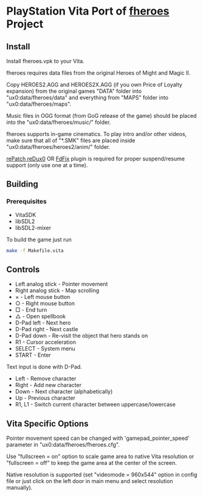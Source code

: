 # PlayStation Vita Port of [fheroes](README.md) Project

## Install

Install fheroes.vpk to your Vita.

fheroes requires data files from the original Heroes of Might and Magic II.

Copy HEROES2.AGG and HEROES2X.AGG (if you own Price of Loyalty expansion) from the original games "DATA" folder into
"ux0:data/fheroes/data" and everything from "MAPS" folder into "ux0:data/fheroes/maps".

Music files in OGG format (from GoG release of the game) should be placed into the "ux0:data/fheroes/music/" folder.

fheroes supports in-game cinematics. To play intro and/or other videos, make sure that all of "*.SMK" files are placed
inside "ux0:data/fheroes/heroes2/anim/" folder.

[rePatch reDux0](https://github.com/dots-tb/rePatch-reDux0) OR [FdFix](https://github.com/TheOfficialFloW/FdFix) plugin
is required for proper suspend/resume support (only use one at a time).

## Building

### Prerequisites

* VitaSDK
* libSDL2
* libSDL2-mixer

To build the game just run

```sh
make -f Makefile.vita
```

## Controls

* Left analog stick - Pointer movement
* Right analog stick - Map scrolling
* × - Left mouse button
* ○ - Right mouse button
* □ - End turn
* △ - Open spellbook
* D-Pad left - Next hero
* D-Pad right - Next castle
* D-Pad down - Re-visit the object that hero stands on
* R1 - Cursor acceleration
* SELECT - System menu
* START - Enter

Text input is done with D-Pad.

* Left - Remove character
* Right - Add new character
* Down - Next character (alphabetically)
* Up - Previous character
* R1, L1 - Switch current character between uppercase/lowercase

## Vita Specific Options

Pointer movement speed can be changed with 'gamepad_pointer_speed' parameter in "ux0:data/fheroes/fheroes.cfg".

Use "fullscreen = on" option to scale game area to native Vita resolution or "fullscreen = off" to keep the game
area at the center of the screen.

Native resolution is supported (set "videomode = 960x544" option in config file or just click on the left door
in main menu and select resolution manually).
